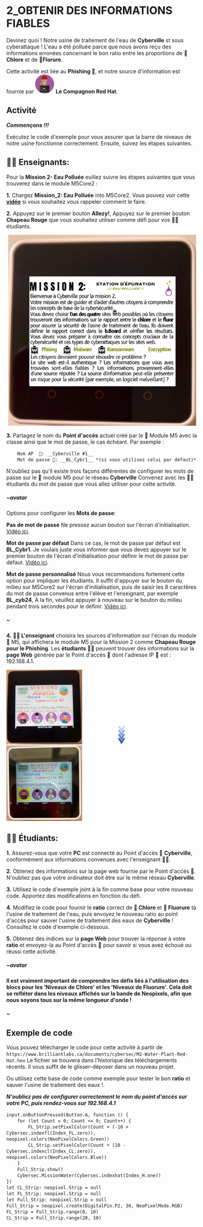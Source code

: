 # 2_OBTENIR DES INFORMATIONS FIABLES

Devinez quoi ! Notre usine de traitement de l'eau de __Cyberville__ st sous cyberattaque ! L'eau a été polluée parce que nous avons reçu des informations erronées concernant le bon ratio entre les proportions de __🧪Chlore__ et de __🧪Florure__.

Cette activité est liée au __Phishing 🎣__, et notre source d'information est fournie par <img src="https://github.com/Brilliant-Labs/code.bl/blob/code_alpha/packaged/docs/static/mb/projects/bboard-tutorials-cyberville/ValuableData/2_Get_Reliable_Information/RedHat.png?raw=true" alt="RedHat" title="RedHat" width="50"/> __Le Compagnon Red Hat__.
## Activité
__*Commençons !!!*__

Exécutez le code d'exemple pour vous assurer que la barre de niveaux de notre usine fonctionne correctement. Ensuite, suivez les étapes suivantes.

## __🧑‍🏫 Enseignants:__

Pour la __Mission 2- Eau Polluée__ euillez suivre les étapes suivantes que vous trouverez dans le module M5Core2 :

__1.__ Chargez  __Mission_2: Eau Polluée__ into M5Core2. Vous pouvez voir cette [__vidéo__](https://drive.google.com/file/d/10wwarSBpShICwBmd_FT7_MREetXONrN8/view?usp=sharing) si vous souhaitez vous rappeler comment le faire.

__2.__ Appuyez sur le premier bouton __Allezy!__, Appuyez sur le premier bouton __Chapeau Rouge__ que vous souhaitez utiliser comme défi pour vos 🧑‍🎓 étudiants.

![M2](https://github.com/Brilliant-Labs/code.bl/blob/code_alpha/packaged/docs/static/mb/projects/bboard-tutorials-cyberville/ValuableData/2_Get_Reliable_Information/M2_FR.png?raw=true "Mission 2")  

__3.__ Partagez le nom du __Point d'accès__ actuel créé par le 📳 Module M5 avec la classe ainsi que le mot de passe, le cas échéant. Par exemple :  

        Nom AP  📳: __Cyberville #1__  
        Mot de passe 🔑: __BL_Cybr1__ *(si vous utilisez celui par défaut)*

N'oubliez pas qu'il existe trois façons différentes de configurer les mots de passe sur le 📳 module M5 pour le réseau __Cyberville__ Convenez avec les 🧑‍🎓 étudiants du mot de passe que vous allez utiliser pour cette activité. 

##### ~avatar
Options pour configurer les __Mots de passe__:

__Pas de mot de passe__ Ne pressez aucun bouton sur l'écran d'initialisation. [Vidéo ici](https://www.canva.com/design/DAGJhwOPNfA/C7i4j-8NuAyaVB4WW4ZQLg/watch?utm_content=DAGJhwOPNfA&utm_campaign=designshare&utm_medium=link&utm_source=editor). 

__Mot de passe par défaut__ Dans ce cas, le mot de passe par défaut est __BL_Cybr1__. Je voulais juste vous informer que vous devez appuyer sur le premier bouton de l'écran d'initialisation pour définir le mot de passe par défaut. [Vidéo ici](https://www.canva.com/design/DAGJh3x2cWc/WLy_dI8ckApegcX8nVluYw/watch?utm_content=DAGJh3x2cWc&utm_campaign=designshare&utm_medium=link&utm_source=editor). 

__Mot de passe personnalisé__ Nous vous recommandons fortement cette option pour impliquer les étudiants. Il suffit d'appuyer sur le bouton du milieu sur M5Core2 sur l'écran d'initialisation, puis de saisir les 8 caractères du mot de passe convenus entre l'élève et l'enseignant, par exemple __BL_cyb24__, À la fin, veuillez appuyer à nouveau sur le bouton du milieu pendant trois secondes pour le définir. [Vidéo ici](https://www.canva.com/design/DAGJhzixXtc/zuFnnSe0t3ZZR298o1uEjg/watch?utm_content=DAGJhzixXtc&utm_campaign=designshare&utm_medium=link&utm_source=editor). 
##### ~

__4.__ __🧑‍🏫 L'enseignant__ choisira les sources d'information sur l'écran du module 📳 M5, qui affichera le module M5 pour la Mission 2 comme __Chapeau Rouge pour le Phishing__. Les __étudiants__ 🧑‍🎓 peuvent trouver des informations sur la __page Web__ générée par le Point d'accès 📳 dont l'adresse IP 📮 est : 192.168.4.1.

<img src="https://github.com/Brilliant-Labs/code.bl/blob/code_alpha/packaged/docs/static/mb/projects/bboard-tutorials-cyberville/ValuableData/2_Get_Reliable_Information/Hats.jpeg?raw=true" alt="Hats" title="Hats" width="200" />

<img src="https://github.com/Brilliant-Labs/code.bl/blob/code_alpha/packaged/docs/static/mb/projects/bboard-tutorials-cyberville/ValuableData/2_Get_Reliable_Information/arrow.png?raw=true" alt="Hats" title="Hats" width="200" />

<img src="https://github.com/Brilliant-Labs/code.bl/blob/code_alpha/packaged/docs/static/mb/projects/bboard-tutorials-cyberville/ValuableData/2_Get_Reliable_Information/M2A.png?raw=true" alt="Hats" title="Hats" width="200" />


## __🧑‍🎓 Étudiants:__

__1.__ Assurez-vous que votre __PC__ est connecté au Point d'accès 📳 __Cyberville__, conformément aux informations convenues avec l'enseignant 🧑‍🏫.

__2.__ Obtenez des informations sur la page web fournie par le Point d'accès 📳. N'oubliez pas que votre ordinateur doit être sur le même réseau __Cyberville__.  

__3.__ Utilisez le code d'exemple joint à la fin comme base pour votre nouveau code. Apportez des modifications en fonction du défi.

__4.__ Modifiez le code pour fournir le __ratio__ correct de __🧪 Chlore__ et __🧪 Fluorure__ tà l'usine de traitement de l'eau, puis envoyez le nouveau ratio au point d'accès pour sauver l'usine de traitement des eaux de __Cyberville__ ! Consultez le code d'exemple ci-dessous. 

__5.__ Obtenez des indices sur la __page Web__ pour trouver la réponse à votre __ratio__ et envoyez-la au Point d'accès 📳 pour savoir si vous avez échoué ou réussi cette activité.

##### ~avatar
__Il est vraiment important de comprendre les défis liés à l'utilisation des blocs pour les 'Niveaux de Chlore' et les 'Niveaux de Fluorure'. Cela doit se refléter dans les niveaux affichés sur la bande de Neopixels, afin que nous soyons tous sur la même longueur d'onde !__
##### ~  

## Exemple de code

Vous pouvez télécharger le code pour cette activité à partir de `https://www.brilliantlabs.ca/documents/cybersec/M2-Water-Plant-Red-Hat.hex` Le fichier se trouvera dans l'historique des téléchargements récents. Il vous suffit de le glisser-déposer dans un nouveau projet.  

Ou utilisez cette base de code comme exemple pour tester le bon __ratio__ et sauver l'usine de traitement des eaux !.

__*N'oubliez pas de configurer correctement le nom du point d'accès sur votre PC, puis rendez-vous sur 192.168.4.1*__

```blocks
input.onButtonPressed(Button.A, function () {
    for (let Count = 0; Count <= 9; Count++) {
        FL_Strip.setPixelColor(Count + (-10 + Cybersec.indexfl(Index_FL.zero)), neopixel.colors(NeoPixelColors.Green))
        CL_Strip.setPixelColor(Count + (10 - Cybersec.indexcl(Index_CL.zero)), neopixel.colors(NeoPixelColors.Blue))
    }
    Full_Strip.show()
    Cybersec.MissionWater(Cybersec.indexhat(Index_H.one))
})
let CL_Strip: neopixel.Strip = null
let FL_Strip: neopixel.Strip = null
let Full_Strip: neopixel.Strip = null
Full_Strip = neopixel.create(DigitalPin.P2, 30, NeoPixelMode.RGB)
FL_Strip = Full_Strip.range(0, 10)
CL_Strip = Full_Strip.range(20, 10)

```